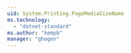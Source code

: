 ```yaml
---
uid: System.Printing.PageMediaSizeName
ms.technology: 
  - "dotnet-standard"
ms.author: "kempb"
manager: "ghogen"
---
```

